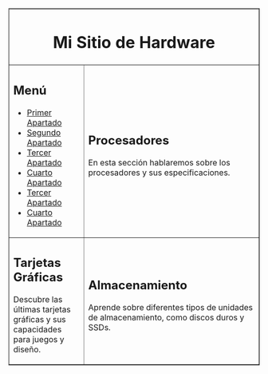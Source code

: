 <!DOCTYPE html>
<html>
<head>
    <meta charset="UTF-8">
    <title>Mi Sitio de Hardware</title>
</head>
<body>
    <table border="1" width="100%">
        <tr>
            <td colspan="2" align="center">
                <h1>Mi Sitio de Hardware</h1>
            </td>
        </tr>
        <tr>
            <td width="30%">
                <h2>Menú</h2>
                <ul>
                    <li><a href="#Primer Apartado">Primer Apartado</a></li>
                    <li><a href="#Segundo Apartado">Segundo Apartado</a></li>
                    <li><a href="#Tercer Apartad">Tercer Apartado</a></li>
                    <li><a href="#Cuarto Apartado">Cuarto Apartado</a></li>
                    <li><a href="#Quinto Apartad">Tercer Apartado</a></li>
                    <li><a href="#Sexto Apartado">Cuarto Apartado</a></li>
                </ul>
            </td>
            <td>
                <h2 id="procesadores">Procesadores</h2>
                <p>En esta sección hablaremos sobre los procesadores y sus especificaciones.</p>
            </td>
        </tr>
        <tr>
            <td>
                <h2 id="tarjetas-graficas">Tarjetas Gráficas</h2>
                <p>Descubre las últimas tarjetas gráficas y sus capacidades para juegos y diseño.</p>
            </td>
            <td>
                <h2 id="almacenamiento">Almacenamiento</h2>
                <p>Aprende sobre diferentes tipos de unidades de almacenamiento, como discos duros y SSDs.</p>
            </td>
        </tr>
    </table>
</body>
</html>
